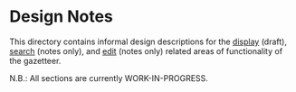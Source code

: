 # Design Notes

This directory contains informal design descriptions for the [display][1] (draft), [search][2] (notes only), and [edit][3] (notes only) related areas of functionality of the gazetteer.

N.B.: All sections are currently WORK-IN-PROGRESS.

[1]:	/design/display.md
[2]:	/design/search.md
[3]:	/design/edit.md